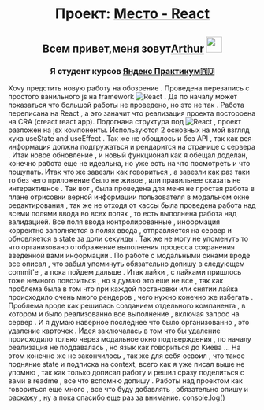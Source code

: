 <h1 align="center">Проект:  <a href="https://ar4i23.github.io/mesto-react-auth/" target="_blank">Место - React</a></h1>

<h2 align="center">Всем привет,меня зовут<a href="https://vk.ru/arturchik_a" target="_blank">Arthur</a>
<img src="https://github.com/blackcater/blackcater/raw/main/images/Hi.gif" height="32"/></h2>
<h3 align="center">Я студент курсов <a href="https://practicum.yandex.ru/" target="_blank">Яндекс Практикум🇷🇺</a></h3>

Хочу предстить новую работу на обозрение .
Проведена перезапись с простого ванильного js на framework ![React](https://img.shields.io/badge/react-%2320232a.svg?style=for-the-badge&logo=react&logoColor=%2361DAFB) .
Да по началу может показаться что большой работы не проведено, но это не так . Работа переписана на React , а это заначит что реализация проекта постороена на CRA (creact react app).
Подогнана структура под ![React](https://img.shields.io/badge/react-%2320232a.svg?style=for-the-badge&logo=react&logoColor=%2361DAFB) , проект разложен на jsx компоненты. Используются 2 основных на мой взгляд хука useState and useEffect .
Так же не обощлось и без API , так как вся информация должна подгружаться и рендарится на странице с сервера .
Итак новое обновление , и новый функционал как я обещал доделан, конечно работа еще не идеальна, но уже есть на что посмотреть и что пощупать. Итак что же завезли как говориться , а завезли как раз таки то без чего приложение было не живое , или правильнее сказать не интерактивное . Так вот , была проведена для меня не простая работа в плане отрисовки верной информации пользователя в модальном окне редактирования , так же не отходя от кассы была проведена работа над всеми полями ввода во всех полях , то есть выполнена работа над валидацией. Все поля ввода контролированные , информация корректно заполняется в полях ввода , отправляется на сервер и обновляется в state за доли секунды . Так же не могу не упоменуть то что организовано отображение выполнения процесса сохранения введенной вами информации . По работе с модальными окнами вроде все описал , что забыл упоминуть обязательно допишу в следующем commit'е , a пока пойдем дальше . Итак лайки , с лайками пришлось тоже немного повозиться , но я думаю это еще не все , так как проблема была в том что при каждой постановки или снятии лайка происходило очень много рендеров , чего нужно конечно же избегать . Проблема вроде как решилась созданием отдельного компанента , в котором и было реализованно все выполнение , включая запрос на сервер . И я думаю наверное последнее что было организованно , это удаление карточек . Идея заключалась в том что бы удаление происходило только через модальное окно подтверждения , по началу реализация не поддавалась , но язык как говориться до Киева ... На этом конечно же не закончилось , так же для себя освоил , что такое подняние state и подписка на context, всего как я уже писал выше не упомню , так как только дописал работу и решил сразу поделиться с вами в readme , все что вспомню допишу . Работы над проектом как говориться еще много , все что буду добавлять , обязательно опишу и раскажу , ну а пока спасибо еще раз за внимание. console.log()
